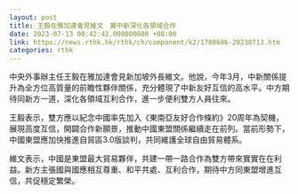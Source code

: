 ```yaml
---
layout: post
title: 王毅在雅加達會見維文　冀中新深化各領域合作
date: 2023-07-13 00:42:42.000000000 +08:00
link: https://news.rthk.hk/rthk/ch/component/k2/1708606-20230713.htm
categories: rthk
---
```


中央外事辦主任王毅在雅加達會見新加坡外長維文。他說，今年3月，中新關係提升為全方位高質量的前瞻性夥伴關係，充分體現了中新友好互信的高水平。中方期待同新方一道，深化各領域互利合作，進一步便利雙方人員往來。

王毅表示，雙方應以紀念中國率先加入《東南亞友好合作條約》20周年為契機，展現高度互信，開闢合作新願景，推動中國東盟關係繼續走在前列。當前形勢下，中國東盟應加快推進自貿區3.0版談判，共同維護全球自由貿易體系。

維文表示，中國是東盟最大貿易夥伴，共建一帶一路合作為雙方帶來實實在在利益。新方主張國與國應相互尊重、和平共處、互利合作，期待中方同東盟增進互信，共促穩定繁榮。

